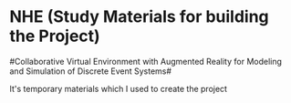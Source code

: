 NHE (Study Materials for building the Project)
===
#Collaborative Virtual Environment with Augmented Reality for Modeling and Simulation of Discrete Event Systems#

It's temporary materials which I used to create the project